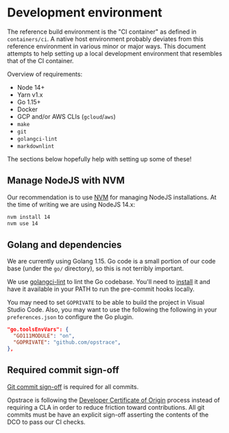 # Development environment

The reference build environment is the "CI container" as defined in `containers/ci`.
A native host environment probably deviates from this reference environment in various minor or major ways.
This document attempts to help setting up a local development environment that resembles that of the CI container.

Overview of requirements:

* Node 14+
* Yarn v1.x
* Go 1.15+
* Docker
* GCP and/or AWS CLIs (`gcloud`/`aws`)
* `make`
* `git`
* `golangci-lint`
* `markdownlint`

The sections below hopefully help with setting up some of these!

## Manage NodeJS with NVM

Our recommendation is to use [NVM](https://github.com/nvm-sh/nvm) for managing NodeJS installations.
At the time of writing we are using NodeJS 14.x:

```bash
nvm install 14
nvm use 14
```

## Golang and dependencies

We are currently using Golang 1.15.
Go code is a small portion of our code base (under the `go/` directory), so this is not terribly important.

We use [golangci-lint](https://golangci-lint.run/) to lint the Go codebase.
You'll need to [install](https://golangci-lint.run/usage/install/#local-installation) it and have it available in your PATH to run the pre-commit hooks locally.

You may need to set `GOPRIVATE` to be able to build the project in Visual Studio Code.
Also, you may want to use the following   the following in your `preferences.json` to configure the Go plugin.

```json
"go.toolsEnvVars": {
  "GO111MODULE": "on",
  "GOPRIVATE": "github.com/opstrace",
},
```

## Required commit sign-off

[Git commit sign-off](https://git-scm.com/docs/git-commit#Documentation/git-commit.txt---signoff) is required for all commits.

Opstrace is following the [Developer Certificate of Origin](https://developercertificate.org) process instead of requiring a CLA in order to reduce friction toward contributions. All git commits must be have an explicit sign-off asserting the contents of the DCO to pass our CI checks.
